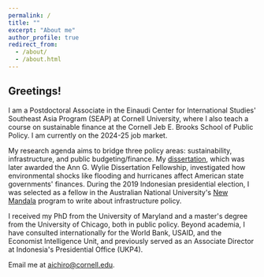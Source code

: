 ```yaml
---
permalink: /
title: ""
excerpt: "About me"
author_profile: true
redirect_from: 
  - /about/
  - /about.html
---
```



<h2> Greetings! </h2>

I am a Postdoctoral Associate in the Einaudi Center for International Studies' Southeast Asia Program (SEAP) at Cornell University, where I also teach a course on sustainable finance at the Cornell Jeb E. Brooks School of Public Policy. I am currently on the 2024-25 job market.

My research agenda aims to bridge three policy areas: sustainability, infrastructure, and public budgeting/finance. My [dissertation](https://drum.lib.umd.edu/items/f13a8fd1-29b3-4794-bb0f-bf9caaf5f483), which was later awarded the Ann G. Wylie Dissertation Fellowship, investigated how environmental shocks like flooding and hurricanes affect American state governments' finances. During the 2019 Indonesian presidential election, I was selected as a fellow in the Australian National University's [New Mandala](https://www.newmandala.org/introducing-the-new-mandala-indonesia-correspondent-fellows/) program to write about infrastructure policy. 

I received my PhD from the University of Maryland and a master's degree from the University of Chicago, both in public policy. Beyond academia, I have consulted internationally for the World Bank, USAID, and the Economist Intelligence Unit, and previously served as an Associate Director at Indonesia's Presidential Office (UKP4).

Email me at [aichiro@cornell.edu](mailto:aichiro@cornell.edu).
